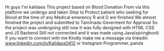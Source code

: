 Hi guys I'm kalidass 
This project based on Blood Donation
From via this platform we undergo and taken Step to Protect patient who seeking for Blood at the time of any Medical emerency
R and D are finished We almost finished the project and submitted to Tamilnadu Goverment for Approval
So the project was undergoing still now
It was fully designed with HTML CSS and JS
Backend Still not connected and it was made using Java(springboot)
If you want to connect with me Kindly make me a message via linkedin www.linkedin.com/in/Kalidass0412 or Instagram Programmer_panda
